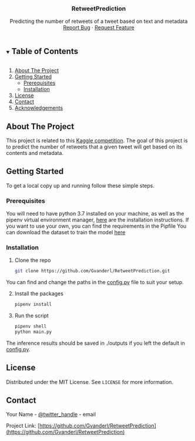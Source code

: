 
<!-- PROJECT SHIELDS -->
<!--
*** I'm using markdown "reference style" links for readability.
*** Reference links are enclosed in brackets [ ] instead of parentheses ( ).
*** See the bottom of this document for the declaration of the reference variables
*** for contributors-url, forks-url, etc. This is an optional, concise syntax you may use.
*** https://www.markdownguide.org/basic-syntax/#reference-style-links
-->


<!-- PROJECT LOGO -->
<br />
<p align="center">
  <a href="https://github.com/Gvanderl/RetweetPrediction">
  </a>

  <h3 align="center">RetweetPrediction</h3>

  <p align="center">
    Predicting the number of retweets of a tweet based on text and metadata
    <br />
    <a href="https://github.com/Gvanderl/RetweetPrediction/issues">Report Bug</a>
    ·
    <a href="https://github.com/Gvanderl/RetweetPrediction/issues">Request Feature</a>
  </p>
</p>



<!-- TABLE OF CONTENTS -->
<details open="open">
  <summary><h2 style="display: inline-block">Table of Contents</h2></summary>
  <ol>
    <li>
      <a href="#about-the-project">About The Project</a>
    </li>
    <li>
      <a href="#getting-started">Getting Started</a>
      <ul>
        <li><a href="#prerequisites">Prerequisites</a></li>
        <li><a href="#installation">Installation</a></li>
      </ul>
    </li>
    <li><a href="#license">License</a></li>
    <li><a href="#contact">Contact</a></li>
    <li><a href="#acknowledgements">Acknowledgements</a></li>
  </ol>
</details>



<!-- ABOUT THE PROJECT -->
## About The Project

This project  is related to this [Kaggle competition](https://www.kaggle.com/c/covid19-retweet-prediction-challenge-2020/overview). 
The goal of this project is to predict the number of retweets that a given tweet will get based on its contents and metadata.

<!-- GETTING STARTED -->
## Getting Started

To get a local copy up and running follow these simple steps.

### Prerequisites

You will need to have python 3.7 installed on your machine, as well as the pipenv virtual environment manager, [here](https://pipenv-fork.readthedocs.io/en/latest/install.html) are the installation instructions. If you want to use your own, you can find the requirements in the Pipfile
You can download the dataset to train the model [here](https://www.kaggle.com/c/covid19-retweet-prediction-challenge-2020/data)

### Installation

1. Clone the repo
   ```sh
   git clone https://github.com/Gvanderl/RetweetPrediction.git
   ```
   
You can find and change the paths in the [config.py](config.py) file to suit your setup.

2. Install the packages
   ```sh
   pipenv install
   ```

3. Run the script
   ```sh
   pipenv shell
   python main.py
   ```

The inference results should be saved in ./outputs if you left the default in [config.py](config.py).


<!-- LICENSE -->
## License

Distributed under the MIT License. See `LICENSE` for more information.



<!-- CONTACT -->
## Contact

Your Name - [@twitter_handle](https://twitter.com/twitter_handle) - email

Project Link: [https://github.com/Gvanderl/RetweetPrediction](https://github.com/Gvanderl/RetweetPrediction)


<!-- MARKDOWN LINKS & IMAGES -->
<!-- https://www.markdownguide.org/basic-syntax/#reference-style-links -->
[contributors-shield]: https://img.shields.io/github/contributors/Gvanderl/repo.svg?style=for-the-badge
[contributors-url]: https://github.com/Gvanderl/repo/graphs/contributors
[forks-shield]: https://img.shields.io/github/forks/Gvanderl/repo.svg?style=for-the-badge
[forks-url]: https://github.com/Gvanderl/repo/network/members
[stars-shield]: https://img.shields.io/github/stars/Gvanderl/repo.svg?style=for-the-badge
[stars-url]: https://github.com/Gvanderl/repo/stargazers
[issues-shield]: https://img.shields.io/github/issues/Gvanderl/repo.svg?style=for-the-badge
[issues-url]: https://github.com/Gvanderl/repo/issues
[license-shield]: https://img.shields.io/github/license/Gvanderl/repo.svg?style=for-the-badge
[license-url]: https://github.com/Gvanderl/repo/blob/master/LICENSE.txt
[linkedin-shield]: https://img.shields.io/badge/-LinkedIn-black.svg?style=for-the-badge&logo=linkedin&colorB=555
[linkedin-url]: https://linkedin.com/in/Gvanderl
